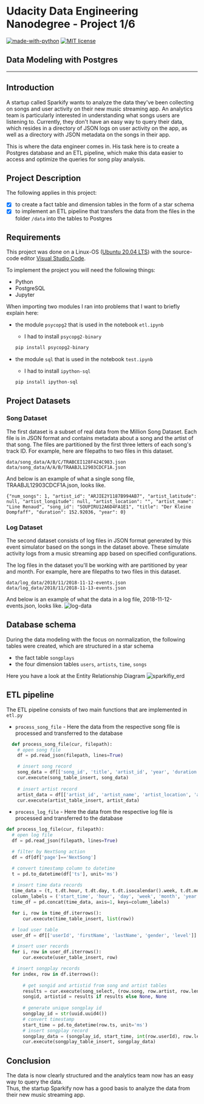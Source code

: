 # Udacity Data Engineering Nanodegree - Project 1/6
[![made-with-python](https://img.shields.io/badge/Made%20with-Python-1f425f.svg?style=flat-square&logo=appveyor)](https://www.python.org/)
[![MIT license](https://img.shields.io/badge/License-MIT-blue.svg?style=flat-square&logo=appveyor)](https://lbesson.mit-license.org/)

## Data Modeling with Postgres  
---  
  
## Introduction  
A startup called Sparkify wants to analyze the data they've been collecting on songs and user activity on their new music streaming app. An analytics team is particularly interested in understanding what songs users are listening to. Currently, they don't have an easy way to query their data, which resides in a directory of JSON logs on user activity on the app, as well as a directory with JSON metadata on the songs in their app.  

This is where the data engineer comes in. His task here is to create a Postgres database and an ETL pipeline, which make this data easier to access and optimize the queries for song play analysis.


## Project Description

The following applies in this project:
- [x] to create a fact table and dimension tables in the form of a star schema
- [x] to implement an ETL pipeline that transfers the data from the files in the folder `/data` into the tables to Postgres

## Requirements

This project was done on a Linux-OS ([Ubuntu 20.04 LTS](https://ubuntu.com/download/desktop)) with the source-code editor [Visual Studio Code](https://code.visualstudio.com/).

To implement the project you will need the following things:
- Python
- PostgreSQL
- Jupyter

When importing two modules I ran into problems that I want to briefly explain here:
- the module `psycopg2` that is used in the notebook `etl.ipynb`
  - I had to install `psycopg2-binary`
  
  ```bash
  pip install psycopg2-binary
  ```
- the module `sql` that is used in the notebook `test.ipynb`
  - I had to install `ipython-sql`

  ```bash
  pip install ipython-sql
  ```

## Project Datasets 

### Song Dataset

The first dataset is a subset of real data from the Million Song Dataset. Each file is in JSON format and contains metadata about a song and the artist of that song. The files are partitioned by the first three letters of each song's track ID. For example, here are filepaths to two files in this dataset.
```
data/song_data/A/B/C/TRABCEI128F424C983.json
data/song_data/A/A/B/TRAABJL12903CDCF1A.json
```
And below is an example of what a single song file, TRAABJL12903CDCF1A.json, looks like.
```
{"num_songs": 1, "artist_id": "ARJIE2Y1187B994AB7", "artist_latitude": null, "artist_longitude": null, "artist_location": "", "artist_name": "Line Renaud", "song_id": "SOUPIRU12A6D4FA1E1", "title": "Der Kleine Dompfaff", "duration": 152.92036, "year": 0}
```

### Log Dataset

The second dataset consists of log files in JSON format generated by this event simulator based on the songs in the dataset above. These simulate activity logs from a music streaming app based on specified configurations.  

The log files in the dataset you'll be working with are partitioned by year and month. For example, here are filepaths to two files in this dataset.
```
data/log_data/2018/11/2018-11-12-events.json
data/log_data/2018/11/2018-11-13-events.json
```
And below is an example of what the data in a log file, 2018-11-12-events.json, looks like.
![log-data](https://user-images.githubusercontent.com/32474126/101525452-a4059a00-398b-11eb-9fc5-4e5d57a0a86c.png)

## Database schema

During the data modeling with the focus on normalization, the following tables were created, which are structured in a star schema
- the fact table `songplays`
- the four dimension tables `users`, `artists`, `time`, `songs`

Here you have a look at the Entity Relationship Diagram
![sparkifiy_erd](https://user-images.githubusercontent.com/32474126/101525537-bc75b480-398b-11eb-857f-1813135e178e.png)

## ETL pipeline

The ETL pipeline consists of two main functions that are implemented in `etl.py`

- `process_song_file` - Here the data from the respective song file is processed and transferred to the database
```python
  def process_song_file(cur, filepath):
    # open song file
    df = pd.read_json(filepath, lines=True)

    # insert song record
    song_data = df[['song_id', 'title', 'artist_id', 'year', 'duration']].values.tolist()[0]
    cur.execute(song_table_insert, song_data)
    
    # insert artist record
    artist_data = df[['artist_id', 'artist_name', 'artist_location', 'artist_latitude', 'artist_longitude']].values.tolist()[0]
    cur.execute(artist_table_insert, artist_data)
  ```
  - `process_log_file` - Here the data from the respective log file is processed and transferred to the database
  ```python
  def process_log_file(cur, filepath):
    # open log file
    df = pd.read_json(filepath, lines=True)

    # filter by NextSong action
    df = df[df['page']=='NextSong']

    # convert timestamp column to datetime
    t = pd.to_datetime(df['ts'], unit='ms')
    
    # insert time data records
    time_data = (t, t.dt.hour, t.dt.day, t.dt.isocalendar().week, t.dt.month, t.dt.year, t.dt.weekday)
    column_labels = ('start_time', 'hour', 'day', 'week', 'month', 'year', 'weekday')
    time_df = pd.concat(time_data, axis=1, keys=column_labels)

    for i, row in time_df.iterrows():
        cur.execute(time_table_insert, list(row))

    # load user table
    user_df = df[['userId', 'firstName', 'lastName', 'gender', 'level']]

    # insert user records
    for i, row in user_df.iterrows():
        cur.execute(user_table_insert, row)

    # insert songplay records
    for index, row in df.iterrows():
        
        # get songid and artistid from song and artist tables
        results = cur.execute(song_select, (row.song, row.artist, row.length))
        songid, artistid = results if results else None, None
        
        # generate unique songplay id
        songplay_id = str(uuid.uuid4())
        # convert timestamp
        start_time = pd.to_datetime(row.ts, unit='ms')
        # insert songplay record
        songplay_data = (songplay_id, start_time, int(row.userId), row.level, songid, artistid, row.sessionId, row.location, row.userAgent)
        cur.execute(songplay_table_insert, songplay_data)
  ```

## Conclusion
The data is now clearly structured and the analytics team now has an easy way to query the data.  
Thus, the startup Sparkify now has a good basis to analyze the data from their new music streaming app.